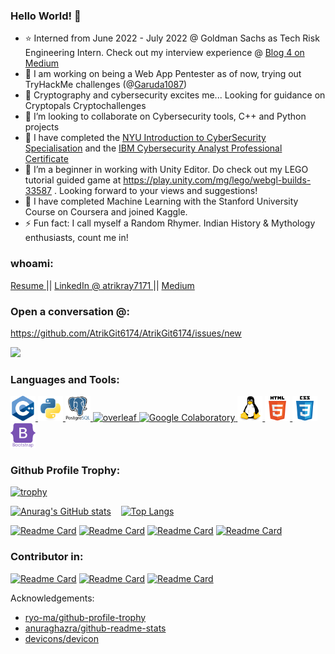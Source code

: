 ### Hello World! 👋

- ⭐ Interned from June 2022 - July 2022 @ Goldman Sachs as Tech Risk Engineering Intern. Check out my interview experience @ [Blog 4 on Medium](https://atrikray7171.medium.com/blog-4-goldman-sachs-echp-2022-interview-experience-538c5263f66e)
- 🔭 I am working on being a Web App Pentester as of now, trying out TryHackMe challenges (@[Garuda1087](https://tryhackme.com/p/Garuda1087)) 
- 🔭 Cryptography and cybersecurity excites me... Looking for guidance on Cryptopals Cryptochallenges
- :wave: I’m looking to collaborate on Cybersecurity tools, C++ and Python projects
- 🌱 I have completed the [NYU Introduction to CyberSecurity Specialisation](https://www.coursera.org/specializations/intro-cyber-security) and the [IBM Cybersecurity Analyst Professional Certificate](https://www.coursera.org/professional-certificates/ibm-cybersecurity-analyst)
- 🔭 I’m a beginner in working with Unity Editor. Do check out my LEGO tutorial guided game at https://play.unity.com/mg/lego/webgl-builds-33587 . Looking forward to your views and suggestions!
- 🌱 I have completed Machine Learning with the Stanford University Course on Coursera and joined Kaggle.
- ⚡ Fun fact: I call myself a Random Rhymer. Indian History & Mythology enthusiasts, count me in!

<h3 align="left">whoami: </h3>
  <p align="left">
  <a href="https://drive.google.com/file/d/1GzTfE8umE3WaWqEvlJFDZZIiFzNNJgVq/view?usp=sharing" target="_blank"> Resume </a>
  ||
  <a href="https://www.linkedin.com/in/atrikray7171/" target="_blank"> LinkedIn @ atrikray7171 </a>
  ||
  <a href="https://atrikray7171.medium.com/" target="_blank"> Medium </a>
  </p>

<h3 align="left">Open a conversation @: </h3>
  <p align="left">
  <a href= "https://github.com/AtrikGit6174/AtrikGit6174/issues/new" target="_blank"> https://github.com/AtrikGit6174/AtrikGit6174/issues/new </a>
  </p>

![](https://komarev.com/ghpvc/?username=AtrikGit6174)

<h3 align="left">Languages and Tools:</h3>
<p align="left">
  <a href="https://www.w3schools.com/cpp/" target="_blank"> 
  <img src="https://raw.githubusercontent.com/devicons/devicon/master/icons/cplusplus/cplusplus-original.svg" alt="cplusplus" width="40" height="40"/> 
  </a>
  <a href="https://www.python.org" target="_blank"> 
    <img src="https://raw.githubusercontent.com/devicons/devicon/master/icons/python/python-original.svg" alt="python" width="40" height="40"/> 
  </a>
  <a href="https://www.postgresql.org" target="_blank"> 
    <img src="https://raw.githubusercontent.com/devicons/devicon/master/icons/postgresql/postgresql-original-wordmark.svg" alt="postgresql" width="40" height="40"/> 
  </a>
  <a href="https://www.overleaf.com/" target="_blank"> 
    <img src="https://images.ctfassets.net/nrgyaltdicpt/2nzY91x4CjwwxHdsiCjLN2/ce20e788b3364e7f5d3bf2c0552838aa/ologo_square_colour_green_bg.svg" alt="overleaf" width="40" height="40"/> 
  </a>
  <!--a href="https://www.latex-project.org/" target="_blank"> 
    <img src="https://upload.wikimedia.org/wikipedia/commons/4/45/LaTeX_project_logo_bird.svg" alt="latex" width="40" height="40"/> 
  </a-->
  <a href="https://colab.research.google.com/" target="_blank"> 
    <img src="https://colab.research.google.com/img/colab_favicon_256px.png" alt="Google Colaboratory" width="40" height="40"/> 
  </a>
  <a href="https://www.linux.org/" target="_blank"> 
    <img src="https://raw.githubusercontent.com/devicons/devicon/master/icons/linux/linux-original.svg" alt="linux" width="40" height="40"/> 
  </a>
  <a href="https://www.w3.org/html/" target="_blank"> 
    <img src="https://raw.githubusercontent.com/devicons/devicon/master/icons/html5/html5-original-wordmark.svg" alt="html5" width="40" height="40"/> 
  </a>
  <a href="https://www.w3schools.com/css/" target="_blank"> 
    <img src="https://raw.githubusercontent.com/devicons/devicon/master/icons/css3/css3-original-wordmark.svg" alt="css3" width="40" height="40"/> 
  </a>
  <a href="https://getbootstrap.com" target="_blank"> 
    <img src="https://raw.githubusercontent.com/devicons/devicon/master/icons/bootstrap/bootstrap-plain-wordmark.svg" alt="bootstrap" width="40" height="40"/>
  </a>
</p>

<h3 align="left">Github Profile Trophy:</h3>

[![trophy](https://github-profile-trophy.vercel.app/?username=AtrikGit6174&theme=discord&margin-w=15&margin-h=15&column=9)](https://github.com/ryo-ma/github-profile-trophy)

[![Anurag's GitHub stats](https://github-readme-stats.vercel.app/api?username=AtrikGit6174&show_icons=true&theme=midnight-purple)](https://github.com/anuraghazra/github-readme-stats) &nbsp; &nbsp;[![Top Langs](https://github-readme-stats.vercel.app/api/top-langs/?username=AtrikGit6174&theme=midnight-purple&langs_count=10)](https://github.com/anuraghazra/github-readme-stats)

[![Readme Card](https://github-readme-stats.vercel.app/api/pin/?username=AtrikGit6174&repo=PWD-Generator&show_owner=true&theme=midnight-purple)](https://github.com/AtrikGit6174/PWD-Generator)
[![Readme Card](https://github-readme-stats.vercel.app/api/pin/?username=AtrikGit6174&repo=Diabetes-Tracker&show_owner=true&theme=midnight-purple)](https://github.com/AtrikGit6174/Diabetes-Tracker)
[![Readme Card](https://github-readme-stats.vercel.app/api/pin/?username=AtrikGit6174&repo=Order-Hamburger&show_owner=true&theme=midnight-purple)](https://github.com/AtrikGit6174/Order-Hamburger)
[![Readme Card](https://github-readme-stats.vercel.app/api/pin/?username=AtrikGit6174&repo=AtrikGit6174&show_owner=true&theme=midnight-purple)](https://github.com/AtrikGit6174/AtrikGit6174)


<h3 align="left">Contributor in:</h3>

[![Readme Card](https://github-readme-stats.vercel.app/api/pin/?username=gayathri-ms&repo=guest-room-management&show_owner=true&theme=midnight-purple)](https://github.com/gayathri-ms/guest-room-management)
[![Readme Card](https://github-readme-stats.vercel.app/api/pin/?username=Ayush7614&repo=Daily-Coding-DS-ALGO-Practice&show_owner=true&theme=midnight-purple)](https://github.com/Ayush7614/Daily-Coding-DS-ALGO-Practice)
[![Readme Card](https://github-readme-stats.vercel.app/api/pin/?username=LetsGrowMoreCommunity&repo=DSA-Playyard&show_owner=true&theme=midnight-purple)](https://github.com/LetsGrowMoreCommunity/DSA-Playyard)


Acknowledgements:
- [ryo-ma/github-profile-trophy](https://github.com/ryo-ma/github-profile-trophy)
- [anuraghazra/github-readme-stats](https://github.com/anuraghazra/github-readme-stats)
- [devicons/devicon](https://github.com/devicons/devicon)

<!--
- [rahuldkjain.github.io/gh-profile-readme-generator/](https://rahuldkjain.github.io/gh-profile-readme-generator/)

**AtrikGit6174/AtrikGit6174** is a ✨ _special_ ✨ repository because its `README.md` (this file) appears on your GitHub profile.

Here are some ideas to get you started:

- 🔭 I’m currently working on 
- 🌱 I’m currently learning ...
- 👯 I’m looking to collaborate on ...
- 🤔 I’m looking for help with ...
- 💬 Ask me about ...
- 📫 How to reach me: ...
- 😄 Pronouns: ...
- ⚡ Fun fact: ...


<!--h3 align="left">Connect with me:</h3>
<p align="left" background-color="white">
  <img src="fa-Linkedin.svg" width="50" height="50">
<!--a href="https://www.linkedin.com/in/atrikray7171/" target="blank"><img align="center" src="https://cdn.jsdelivr.net/npm/simple-icons@3.0.1/icons/linkedin.svg" alt="" height="30" width="40" /></a>
</p-->
